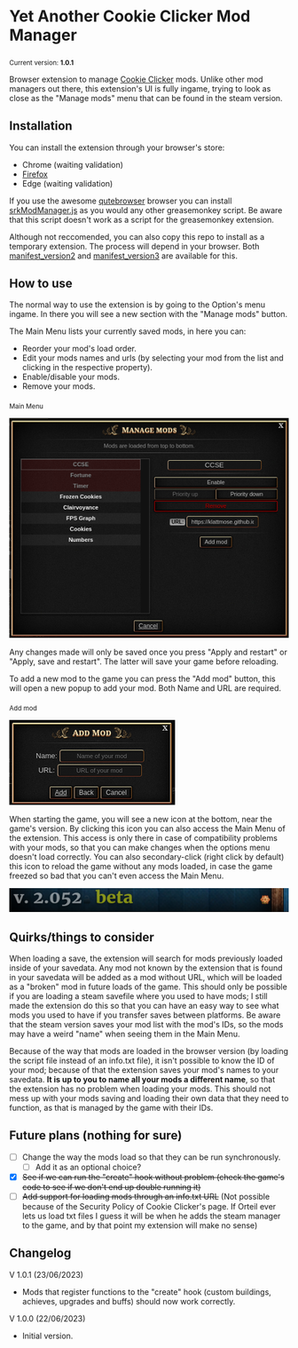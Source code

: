 # Yet Another Cookie Clicker Mod Manager
<sub>Current version: **1.0.1**</sub>

Browser extension to manage [Cookie Clicker](https://orteil.dashnet.org/cookieclicker) mods. Unlike other mod managers out there, this extension's UI is fully ingame, trying to look as close as the "Manage mods" menu that can be found in the steam version.

## Installation
You can install the extension through your browser's store:
- Chrome (waiting validation)
- [Firefox](https://addons.mozilla.org/en-US/firefox/addon/yaccmm/)
- Edge (waiting validation)

If you use the awesome [qutebrowser](https://qutebrowser.org/) browser you can install [srkModManager.js](qutebrowser/srkModManager.js) as you would any other greasemonkey script. Be aware that this script doesn't work as a script for the greasemonkey extension. 

Although not reccomended, you can also copy this repo to install as a temporary extension. The process will depend in your browser. Both [manifest_version2](manifest_version2) and [manifest_version3](manifest_version3) are available for this.

## How to use
The normal way to use the extension is by going to the Option's menu ingame. In there you will see a new section with the "Manage mods" button.

The Main Menu lists your currently saved mods, in here you can:
- Reorder your mod's load order.
- Edit your mods names and urls (by selecting your mod from the list and clicking in the respective property).
- Enable/disable your mods.
- Remove your mods.

<sub> Main Menu </sub>

![Managing mods via main menu](screenshots/main_menu.png)

Any changes made will only be saved once you press "Apply and restart" or "Apply, save and restart". The latter will save your game before reloading. 

To add a new mod to the game you can press the "Add mod" button, this will open a new popup to add your mod. Both Name and URL are required.

<sub> Add mod </sub>

![Adding a mod](screenshots/add_mod.png)

When starting the game, you will see a new icon at the bottom, near the game's version. By clicking this icon you can also access the Main Menu of the extension. This access is only there in case of compatibility problems with your mods, so that you can make changes when the options menu doesn't load correctly. You can also secondary-click (right click by default) this icon to reload the game without any mods loaded, in case the game freezed so bad that you can't even access the Main Menu.

![Backup Main Menu button](screenshots/tiny_web_cookie.png)

## Quirks/things to consider
When loading a save, the extension will search for mods previously loaded inside of your savedata. Any mod not known by the extension that is found in your savedata will be added as a mod without URL, which will be loaded as a "broken" mod in future loads of the game. This should only be possible if you are loading a steam savefile where you used to have mods; I still made the extension do this so that you can have an easy way to see what mods you used to have if you transfer saves between platforms. Be aware that the steam version saves your mod list with the mod's IDs, so the mods may have a weird "name" when seeing them in the Main Menu.

Because of the way that mods are loaded in the browser version (by loading the script file instead of an info.txt file), it isn't possible to know the ID of your mod; because of that the extension saves your mod's names to your savedata. **It is up to you to name all your mods a different name**, so that the extension has no problem when loading your mods. This should not mess up with your mods saving and loading their own data that they need to function, as that is managed by the game with their IDs.

## Future plans (nothing for sure)
- [ ] Change the way the mods load so that they can be run synchronously.
  - [ ] Add it as an optional choice?
- [x] ~~See if we can run the "create" hook without problem (check the game's code to see if we don't end up double running it)~~
- [ ] ~~Add support for loading mods through an info.txt URL~~ (Not possible because of the Security Policy of Cookie Clicker's page. If Orteil ever lets us load txt files I guess it will be when he adds the steam manager to the game, and by that point my extension will make no sense)

## Changelog
V 1.0.1 (23/06/2023)
- Mods that register functions to the "create" hook (custom buildings, achieves, upgrades and buffs) should now work correctly.

V 1.0.0 (22/06/2023)
- Initial version.